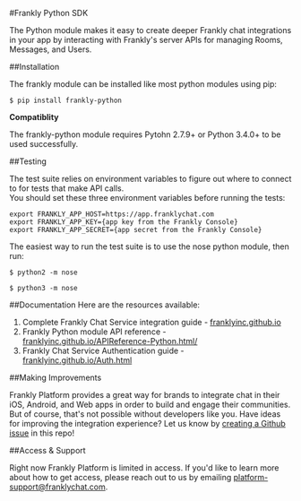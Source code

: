 #Frankly Python SDK

The Python module makes it easy to create deeper Frankly chat integrations in your app by interacting with Frankly's server APIs for managing Rooms, Messages, and Users.

##Installation

The frankly module can be installed like most python modules using pip:

```
$ pip install frankly-python
```

**Compatiblity**

The frankly-python module requires Pytohn 2.7.9+ or Python 3.4.0+ to be used
successfully.

##Testing

The test suite relies on environment variables to figure out where to connect to
for tests that make API calls.  
You should set these three environment variables before running the tests:
```
export FRANKLY_APP_HOST=https://app.franklychat.com
export FRANKLY_APP_KEY={app key from the Frankly Console}
export FRANKLY_APP_SECRET={app secret from the Frankly Console}
```
The easiest way to run the test suite is to use the nose python module, then run:
```
$ python2 -m nose
```
```
$ python3 -m nose
```

##Documentation
Here are the resources available:
  1. Complete Frankly Chat Service integration guide - [franklyinc.github.io](http://franklyinc.github.io)
  2. Frankly Python module API reference -  [franklyinc.github.io/APIReference-Python.html/](http://franklyinc.github.io/APIReference-Python.html)
  3. Frankly Chat Service Authentication guide - [franklyinc.github.io/Auth.html](http://franklyinc.github.io/Auth.html)


##Making Improvements

Frankly Platform provides a great way for brands to integrate chat in their iOS, Android, and Web apps in order to build and engage their communities. But of course, that's not possible without developers like you. Have ideas for improving the integration experience? Let us know by [creating a Github issue](https://github.com/franklyinc/frankly-python/issues/new) in this repo!


##Access & Support

Right now Frankly Platform is limited in access. If you'd like to learn more about how to get access, please reach out to us by emailing [platform-support@franklychat.com](mailto:platform-support@franklychat.com).


